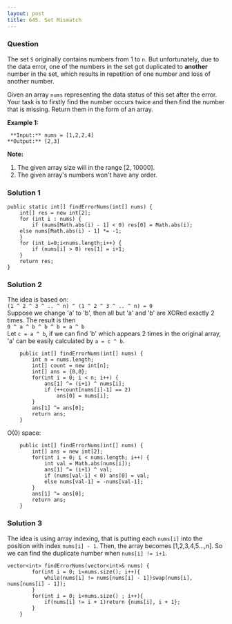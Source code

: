 ```yaml
---
layout: post
title: 645. Set Mismatch
---
```

### Question
The set `S` originally contains numbers from 1 to `n`. But unfortunately, due
to the data error, one of the numbers in the set got duplicated to **another**
number in the set, which results in repetition of one number and loss of
another number.

Given an array `nums` representing the data status of this set after the
error. Your task is to firstly find the number occurs twice and then find the
number that is missing. Return them in the form of an array.

 **Example 1:**  

    
    
     **Input:** nums = [1,2,2,4]
    **Output:** [2,3]
    

**Note:**  

  1. The given array size will in the range [2, 10000].
  2. The given array's numbers won't have any order.

### Solution 1
    
    
    public static int[] findErrorNums(int[] nums) {
        int[] res = new int[2];
        for (int i : nums) {
            if (nums[Math.abs(i) - 1] < 0) res[0] = Math.abs(i);
    	else nums[Math.abs(i) - 1] *= -1;
        }
        for (int i=0;i<nums.length;i++) {
            if (nums[i] > 0) res[1] = i+1;
        }
        return res;
    }
    


### Solution 2
The idea is based on:  
`(1 ^ 2 ^ 3 ^ .. ^ n) ^ (1 ^ 2 ^ 3 ^ .. ^ n) = 0`  
Suppose we change 'a' to 'b', then all but 'a' and 'b' are XORed exactly 2
times. The result is then  
`0 ^ a ^ b ^ b ^ b = a ^ b`  
Let `c = a ^ b`, if we can find 'b' which appears 2 times in the original
array, 'a' can be easily calculated by `a = c ^ b`.

    
    
        public int[] findErrorNums(int[] nums) {
            int n = nums.length;
            int[] count = new int[n];
            int[] ans = {0,0};
            for(int i = 0; i < n; i++) {
                ans[1] ^= (i+1) ^ nums[i];
                if (++count[nums[i]-1] == 2)
                    ans[0] = nums[i];
            }
            ans[1] ^= ans[0];
            return ans;
        }
    

O(0) space:

    
    
        public int[] findErrorNums(int[] nums) {
            int[] ans = new int[2];
            for(int i = 0; i < nums.length; i++) {
                int val = Math.abs(nums[i]);
                ans[1] ^= (i+1) ^ val;
                if (nums[val-1] < 0) ans[0] = val;
                else nums[val-1] = -nums[val-1];
            }
            ans[1] ^= ans[0];
            return ans;
        }
    


### Solution 3
The idea is using array indexing, that is putting each `nums[i]` into the
position with index `nums[i] - 1`. Then, the array becomes [1,2,3,4,5...,n].
So we can find the duplicate number when `nums[i] != i+1`.

    
    
    vector<int> findErrorNums(vector<int>& nums) {
            for(int i = 0; i<nums.size(); i++){
                while(nums[i] != nums[nums[i] - 1])swap(nums[i], nums[nums[i] - 1]);
            }
            for(int i = 0; i<nums.size() ; i++){
                if(nums[i] != i + 1)return {nums[i], i + 1};
            }
        }
    



